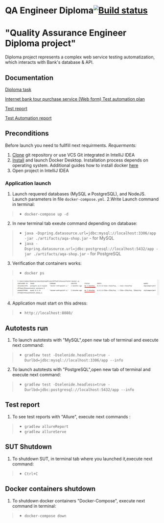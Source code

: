 # QA Engineer Diploma[![Build status](https://ci.appveyor.com/api/projects/status/2yj2igwn0rolwajx?svg=true)](https://ci.appveyor.com/project/Alexander-Berg/quality-assurance-diploma)

# "Quality Assurance Engineer Diploma project"

Diploma project represents a complex web service testing automatization, which interacts with Bank's database & API.

## Documentation

[Diploma task](https://github.com/netology-code/qa-diploma.git)

[Internet bank tour purchase service (Web form) Test automation plan](doc/Plan.md)

[Test report](doc/Report.md)

[Test Automation report](doc/Summary.md)

## Preconditions

Before launch you need to fullfill next requirments.
*Requerments:*
1. [Clone](https://github.com/Alexander-Berg/QADiploma.git) git repository  or use VCS Git integrated in IntelliJ IDEA
2. [Install](https://docs.docker.com/get-docker/) and launch Docker Desktop. Installation process depends on operating system.
Additional guides how to install docker [here](https://github.com/netology-code/aqa-homeworks/blob/master/docker/installation.md)
3. Open project in IntelliJ IDEA

### Application launch

1. Launch requered databases (MySQL и PostgreSQL), and NodeJS. Launch parameters in file `docker-compose.yml`.
2.Write Launch command in terminal:
> * `docker-compose up -d`

2. In new terminal tab exeute command depending on database:

> * `java -Dspring.datasource.url=jdbc:mysql://localhost:3306/app -jar ./artifacts/aqa-shop.jar` - for MySQL
> * `java -Dspring.datasource.url=jdbc:postgresql://localhost:5432/app -jar ./artifacts/aqa-shop.jar` - for PostgreSQL

3. Verification that containers works:

> * `docker ps`

> ![Starting the container](doc/pic/StartConteyner.png)

4. Application must start on this adress:

> * `http://localhost:8080/`
 
## Autotests run

1. To launch autotests with "MySQL",open new tab of terminal and execute next command:
> * `gradlew test -Dselenide.headless=true -Durlbd=jdbc:mysql://localhost:3306/app --info`

2.  To launch autotests with "PostgreSQL",open new tab of terminal and execute next command:
> * `gradlew test -Dselenide.headless=true -Durlbd=jdbc:postgresql://localhost:5432/app --info`

## Test report

1. To see test reports with "Allure", execute next commands :
> * `gradlew allureReport`
> * `gradlew allureServe`

## SUT Shutdown

1. To shutdown SUT, in terminal tab where you launched it,execute next command:
> * `Ctrl+C`

## Docker containers shutdown
1. To shutdown docker containers "Docker-Compose", execute next command in terminal: 

> * `docker-compose down`
